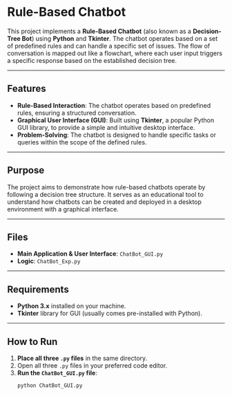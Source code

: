 # Rule-Based Chatbot

This project implements a **Rule-Based Chatbot** (also known as a **Decision-Tree Bot**) using **Python** and **Tkinter**. The chatbot operates based on a set of predefined rules and can handle a specific set of issues. The flow of conversation is mapped out like a flowchart, where each user input triggers a specific response based on the established decision tree.

---

## Features

- **Rule-Based Interaction**: The chatbot operates based on predefined rules, ensuring a structured conversation.
- **Graphical User Interface (GUI)**: Built using **Tkinter**, a popular Python GUI library, to provide a simple and intuitive desktop interface.
- **Problem-Solving**: The chatbot is designed to handle specific tasks or queries within the scope of the defined rules.
  
---

## Purpose

The project aims to demonstrate how rule-based chatbots operate by following a decision tree structure. It serves as an educational tool to understand how chatbots can be created and deployed in a desktop environment with a graphical interface.

---

## Files

- **Main Application & User Interface**: `ChatBot_GUI.py` 
- **Logic**: `ChatBot_Exp.py`

---

## Requirements

- **Python 3.x** installed on your machine.
- **Tkinter** library for GUI (usually comes pre-installed with Python).

---

## How to Run

1. **Place all three `.py` files** in the same directory.
2. Open all three `.py` files in your preferred code editor.
3. **Run the `ChatBot_GUI.py` file**:
   ```bash
   python ChatBot_GUI.py

